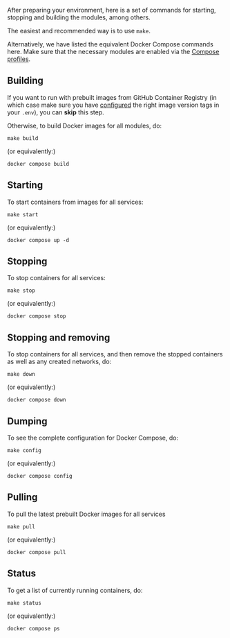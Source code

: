 After preparing your environment, here is a set of commands for starting, stopping and building the modules, among others.

The easiest and recommended way is to use `make`.

Alternatively, we have listed the equivalent Docker Compose commands here. Make sure that the necessary modules are enabled via the [Compose profiles](enable-disable-modules.md#compose-profiles).

## Building

If you want to run with prebuilt images from GitHub Container Registry
(in which case make sure you have [configured](configure-modules.md)
the right image version tags in your `.env`), you can **skip** this step.

Otherwise, to build Docker images for all modules, do:

    make build

(or equivalently:)

    docker compose build

## Starting

To start containers from images for all services:

    make start

(or equivalently:)

    docker compose up -d


## Stopping

To stop containers for all services:

    make stop

(or equivalently:)

    docker compose stop


## Stopping and removing

To stop containers for all services, and then remove the stopped containers
as well as any created networks, do:

    make down

(or equivalently:)

    docker compose down


## Dumping

To see the complete configuration for Docker Compose, do:

    make config

(or equivalently:)

    docker compose config

## Pulling

To pull the latest prebuilt Docker images for all services

    make pull

(or equivalently:)

    docker compose pull


## Status

To get a list of currently running containers, do:

    make status

(or equivalently:)

    docker compose ps
